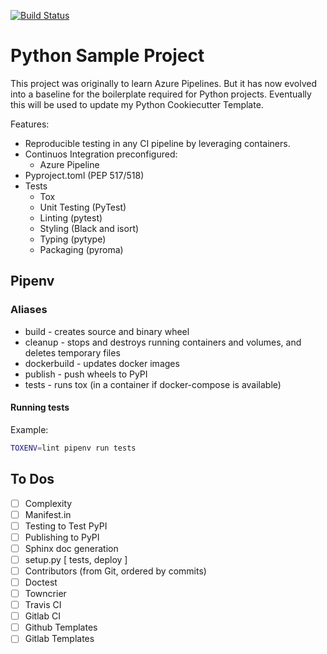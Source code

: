 [![Build Status](https://dev.azure.com/esc27/learning/_apis/build/status/CMeza99.azure-pipeline-learn?branchName=master)](https://dev.azure.com/esc27/learning/_build/latest?definitionId=1&branchName=master)

# Python Sample Project

This project was originally to learn Azure Pipelines.
But it has now evolved into a baseline for the boilerplate required for Python projects.
Eventually this will be used to update my Python Cookiecutter Template.

Features:
- Reproducible testing in any CI pipeline by leveraging containers.
- Continuos Integration preconfigured:
  - Azure Pipeline
- Pyproject.toml (PEP 517/518)
- Tests
  - Tox
  - Unit Testing (PyTest)
  - Linting (pytest)
  - Styling (Black and isort)
  - Typing (pytype)
  - Packaging (pyroma)

## Pipenv
### Aliases

* build       - creates source and binary wheel
* cleanup     - stops and destroys running containers and volumes, and deletes temporary files
* dockerbuild - updates docker images
* publish     - push wheels to PyPI
* tests       - runs tox (in a container if docker-compose is available)

#### Running tests

Example:
```sh
TOXENV=lint pipenv run tests
```

## To Dos

- [ ] Complexity
- [ ] Manifest.in
- [ ] Testing to Test PyPI
- [ ] Publishing to PyPI
- [ ] Sphinx doc generation
- [ ] setup.py [ tests, deploy ]
- [ ] Contributors (from Git, ordered by commits)
- [ ] Doctest
- [ ] Towncrier
- [ ] Travis CI
- [ ] Gitlab CI
- [ ] Github Templates
- [ ] Gitlab Templates
